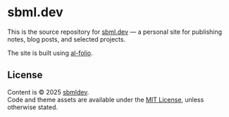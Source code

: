 # sbml.dev
This is the source repository for [sbml.dev](https://sbml.dev) — a personal site for publishing notes, blog posts, and selected projects.

The site is built using [al-folio](https://github.com/alshedivat/al-folio).

## License
Content is © 2025 [sbmldev](https://sbml.dev).  
Code and theme assets are available under the [MIT License](LICENSE), unless otherwise stated.
